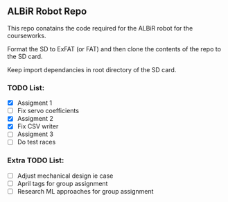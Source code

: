 ## ALBiR Robot Repo 
This repo conatains the code required for the ALBiR robot for the courseworks.

Format the SD to ExFAT (or FAT) and then clone the contents of the repo to the SD card.

Keep import dependancies in root directory of the SD card.

### TODO List:
- [x] Assigment 1
- [ ] Fix servo coefficients
- [x] Assigment 2
- [x] Fix CSV writer
- [ ] Assigment 3
- [ ] Do test races

### Extra TODO List:
- [ ] Adjust mechanical design ie case
- [ ] April tags for group assignment
- [ ] Research ML approaches for group assignment